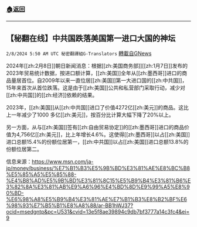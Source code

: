###  [:house:返回](README.md)
---


## 【秘翻在线】中共国跌落美国第一进口大国的神坛
`2/8/2024 5:50 AM UTC 秘密翻譯組G-Translators` [轉載自GNews](https://gnews.org/articles/2291630)

2024年[[zh:2月8日]]朝日新闻消息：根据[[zh:美国商务部]][[zh:1月7日]]发布的2023年贸易统计数据，按进口额计算，[[zh:美国]]全年从[[zh:墨西哥]]进口的商品量居首位。自2009年以来一直位居[[zh:美国]]第一大进口国的[[zh:中共国]]，15年来首次从首位跌落。这是由于[[zh:美国]]公共和私营部门采取行动，减少对[[zh:中共国]]的[[zh:经济]]依赖的结果。

2023年，[[zh:美国]]从[[zh:中共国]]进口了价值4272亿[[zh:美元]]的商品。这比上一年减少了1000 多亿[[zh:美元]]，按百分比计算大幅下降了20%以上。

另一方面，从与[[zh:美国]]签有[[zh:自由贸易协定]]的[[zh:墨西哥]]进口的商品价值为4,756亿[[zh:美元]]，比上年增长4.6%。这使得[[zh:墨西哥]]以占[[zh:美国]]进口总额15.4%的份额位居第一，[[zh:中共国]]以占[[zh:美国]]进口总额13.8%的份额位居第二。

信息来源：https://www.msn.com/ja-jp/money/business/%E7%B1%B3%E5%9B%BD%E3%81%AE%E8%BC%B8%E5%85%A5%E5%85%88-%E4%B8%AD%E5%9B%BD%E3%81%8C15%E5%B9%B4%E3%81%B6%E3%82%8A%E3%81%AB%E9%A6%96%E4%BD%8D%E9%99%A5%E8%90%BD-%E6%98%A8%E5%B9%B4%E3%81%AE%E7%B1%B3%E8%B2%BF%E6%98%93%E7%B5%B1%E8%A8%88/ar-BB1hWJ37?ocid=msedgntp&pc=U531&cvid=13e5f8ae39894c9db7bf3777a14c3fc4&ei=9
